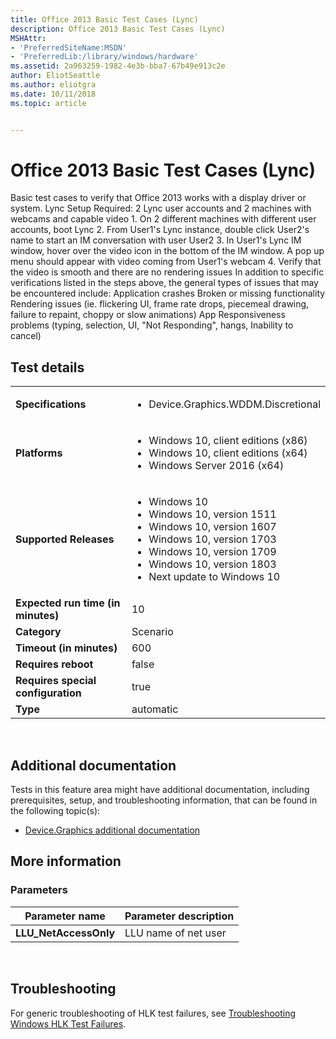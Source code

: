 ```yaml
---
title: Office 2013 Basic Test Cases (Lync)
description: Office 2013 Basic Test Cases (Lync)
MSHAttr:
- 'PreferredSiteName:MSDN'
- 'PreferredLib:/library/windows/hardware'
ms.assetid: 2a963259-1982-4e3b-bba7-67b49e913c2e
author: EliotSeattle
ms.author: eliotgra
ms.date: 10/11/2018
ms.topic: article


---
```


# <span id="p_hlk_test.55a196e7-c2d3-4e9b-b289-973c96196a25"></span>Office 2013 Basic Test Cases (Lync)


Basic test cases to verify that Office 2013 works with a display driver or system. Lync Setup Required: 2 Lync user accounts and 2 machines with webcams and capable video 1. On 2 different machines with different user accounts, boot Lync 2. From User1's Lync instance, double click User2's name to start an IM conversation with user User2 3. In User1's Lync IM window, hover over the video icon in the bottom of the IM window. A pop up menu should appear with video coming from User1's webcam 4. Verify that the video is smooth and there are no rendering issues In addition to specific verifications listed in the steps above, the general types of issues that may be encountered include: Application crashes Broken or missing functionality Rendering issues (ie. flickering UI, frame rate drops, piecemeal drawing, failure to repaint, choppy or slow animations) App Responsiveness problems (typing, selection, UI, "Not Responding", hangs, Inability to cancel)

## Test details
|||
|---|---|
| **Specifications**  | <ul><li>Device.Graphics.WDDM.Discretional</li></ul> |  
| **Platforms**   | <ul><li>Windows 10, client editions (x86)</li><li>Windows 10, client editions (x64)</li><li>Windows Server 2016 (x64)</li></ul> |
| **Supported Releases** | <ul><li>Windows 10</li><li>Windows 10, version 1511</li><li>Windows 10, version 1607</li><li>Windows 10, version 1703</li><li>Windows 10, version 1709</li><li>Windows 10, version 1803</li><li>Next update to Windows 10</li></ul> |
|**Expected run time (in minutes)**| 10 |
|**Category**| Scenario |
|**Timeout (in minutes)**| 600 |
|**Requires reboot**| false |
|**Requires special configuration**| true |
|**Type**| automatic |

 

## <span id="Additional_documentation"></span><span id="additional_documentation"></span><span id="ADDITIONAL_DOCUMENTATION"></span>Additional documentation


Tests in this feature area might have additional documentation, including prerequisites, setup, and troubleshooting information, that can be found in the following topic(s):

-   [Device.Graphics additional documentation](device-graphics-additional-documentation.md)

## <span id="More_information"></span><span id="more_information"></span><span id="MORE_INFORMATION"></span>More information


### <span id="Parameters"></span><span id="parameters"></span><span id="PARAMETERS"></span>Parameters

| Parameter name         | Parameter description |
|------------------------|-----------------------|
| **LLU\_NetAccessOnly** | LLU name of net user  |

 

## <span id="Troubleshooting"></span><span id="troubleshooting"></span><span id="TROUBLESHOOTING"></span>Troubleshooting


For generic troubleshooting of HLK test failures, see [Troubleshooting Windows HLK Test Failures](..\user\troubleshooting-windows-hlk-test-failures.md).

 

 






